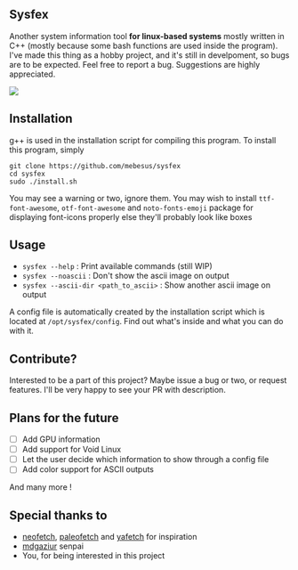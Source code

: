 ## Sysfex
Another system information tool <b>for linux-based systems</b> mostly written in C++ (mostly because some bash functions are used inside the program).<br>
I've made this thing as a hobby project, and it's still in develpoment, so bugs are to be expected. Feel free to report a bug. Suggestions are highly appreciated.

![](https://raw.githubusercontent.com/mebesus/sysfex/main/ss.png)

## Installation
g++ is used in the installation script for compiling this program. To install this program, simply
```
git clone https://github.com/mebesus/sysfex
cd sysfex
sudo ./install.sh
```
You may see a warning or two, ignore them. You may wish to install ``ttf-font-awesome``, ``otf-font-awesome`` and ``noto-fonts-emoji`` package for displaying font-icons properly else they'll probably look like boxes

## Usage
* ``sysfex --help`` : Print available commands (still WIP)
* ``sysfex --noascii`` : Don't show the ascii image on output
* ``sysfex --ascii-dir <path_to_ascii>`` : Show another ascii image on output

A config file is automatically created by the installation script which is located at ``/opt/sysfex/config``. Find out what's inside and what you can do with it.

## Contribute?
Interested to be a part of this project? Maybe issue a bug or two, or request features. I'll be very happy to see your PR with description.

## Plans for the future
- [ ] Add GPU information
- [ ] Add support for Void Linux
- [ ] Let the user decide which information to show through a config file
- [ ] Add color support for ASCII outputs

And many more !

## Special thanks to
* [neofetch](https://github.com/dylanaraps/neofetch), [paleofetch](https://github.com/ss7m/paleofetch) and [yafetch](https://github.com/paranoidcat/yafetch) for inspiration
* [mdgaziur](https://github.com/mdgaziur) senpai
* You, for being interested in this project
